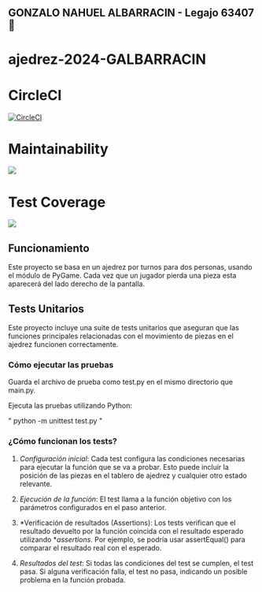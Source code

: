 ## GONZALO NAHUEL ALBARRACIN - Legajo 63407 :orangutan:

# ajedrez-2024-GALBARRACIN

# CircleCI
[![CircleCI](https://dl.circleci.com/status-badge/img/gh/um-computacion-tm/ajedrez-2024-GALBARRACIN/tree/main.svg?style=svg)](https://dl.circleci.com/status-badge/redirect/gh/um-computacion-tm/ajedrez-2024-GALBARRACIN/tree/main)

# Maintainability
<a href="https://codeclimate.com/github/um-computacion-tm/ajedrez-2024-GALBARRACIN/maintainability"><img src="https://api.codeclimate.com/v1/badges/a09c36083ee9024ac9bc/maintainability" /></a>

# Test Coverage
<a href="https://codeclimate.com/github/um-computacion-tm/ajedrez-2024-GALBARRACIN/test_coverage"><img src="https://api.codeclimate.com/v1/badges/a09c36083ee9024ac9bc/test_coverage" /></a>

## Funcionamiento
 Este proyecto se basa en un ajedrez por turnos para dos personas, usando el módulo de PyGame. Cada vez que un jugador pierda una pieza esta aparecerá del lado derecho de la pantalla.

 ## Tests Unitarios

Este proyecto incluye una suite de tests unitarios que aseguran que las funciones principales relacionadas con el movimiento de piezas en el ajedrez funcionen correctamente.

### Cómo ejecutar las pruebas

Guarda el archivo de prueba como test.py en el mismo directorio que main.py.

Ejecuta las pruebas utilizando Python:

" python -m unittest test.py "

### ¿Cómo funcionan los tests?

1. *Configuración inicial*: Cada test configura las condiciones necesarias para ejecutar la función que se va a probar. Esto puede incluir la posición de las piezas en el tablero de ajedrez y cualquier otro estado relevante.

2. *Ejecución de la función*: El test llama a la función objetivo con los parámetros configurados en el paso anterior.

3. *Verificación de resultados (Assertions): Los tests verifican que el resultado devuelto por la función coincida con el resultado esperado utilizando **assertions*. Por ejemplo, se podría usar assertEqual() para comparar el resultado real con el esperado.

4. *Resultados del test*: Si todas las condiciones del test se cumplen, el test pasa. Si alguna verificación falla, el test no pasa, indicando un posible problema en la función probada.